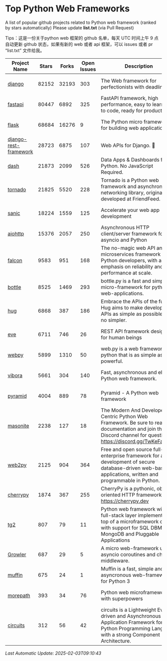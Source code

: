 # Top Python Web Frameworks
A list of popular github projects related to Python web framework (ranked by stars automatically)
Please update **list.txt** (via Pull Request)

Tips：这是一份关于python web 框架的 github 名单，每天 UTC 时间上午 9 点自动更新 github 状态，如果有新的 web 或者 api 框架，可以 issues 或者 pr “list.txt” 文件给我。

| Project Name | Stars | Forks | Open Issues | Description | Last Commit |
| ------------ | ----- | ----- | ----------- | ----------- | ----------- |
| [django](https://github.com/django/django) | 82152 | 32193 | 303 | The Web framework for perfectionists with deadlines. | 2025-02-02 01:49:07 |
| [fastapi](https://github.com/fastapi/fastapi) | 80447 | 6892 | 325 | FastAPI framework, high performance, easy to learn, fast to code, ready for production | 2025-01-31 17:02:11 |
| [flask](https://github.com/pallets/flask) | 68684 | 16276 | 9 | The Python micro framework for building web applications. | 2025-01-05 17:10:00 |
| [django-rest-framework](https://github.com/encode/django-rest-framework) | 28723 | 6875 | 107 | Web APIs for Django. 🎸 | 2025-02-01 06:24:43 |
| [dash](https://github.com/plotly/dash) | 21873 | 2099 | 526 | Data Apps & Dashboards for Python. No JavaScript Required. | 2025-01-23 20:46:57 |
| [tornado](https://github.com/tornadoweb/tornado) | 21825 | 5520 | 228 | Tornado is a Python web framework and asynchronous networking library, originally developed at FriendFeed. | 2025-01-06 14:51:06 |
| [sanic](https://github.com/sanic-org/sanic) | 18224 | 1559 | 125 |  Accelerate your web app development  | Build fast. Run fast. | 2025-01-02 10:26:42 |
| [aiohttp](https://github.com/aio-libs/aiohttp) | 15376 | 2057 | 250 | Asynchronous HTTP client/server framework for asyncio and Python | 2025-01-31 10:27:01 |
| [falcon](https://github.com/falconry/falcon) | 9583 | 951 | 168 | The no-magic web API and microservices framework for Python developers, with an emphasis on reliability and performance at scale. | 2025-01-21 19:30:05 |
| [bottle](https://github.com/bottlepy/bottle) | 8525 | 1469 | 293 | bottle.py is a fast and simple micro-framework for python web-applications. | 2024-12-06 16:42:00 |
| [hug](https://github.com/hugapi/hug) | 6868 | 387 | 186 | Embrace the APIs of the future. Hug aims to make developing APIs as simple as possible, but no simpler. | 2023-06-30 13:14:01 |
| [eve](https://github.com/pyeve/eve) | 6711 | 746 | 26 | REST API framework designed for human beings | 2024-10-15 07:27:56 |
| [webpy](https://github.com/webpy/webpy) | 5899 | 1310 | 50 | web.py is a web framework for python that is as simple as it is powerful.  | 2025-01-06 14:03:22 |
| [vibora](https://github.com/vibora-io/vibora) | 5661 | 304 | 140 | Fast, asynchronous and elegant Python web framework. | 2019-02-11 10:54:12 |
| [pyramid](https://github.com/Pylons/pyramid) | 4004 | 889 | 78 | Pyramid - A Python web framework | 2024-12-20 23:21:35 |
| [masonite](https://github.com/MasoniteFramework/masonite) | 2238 | 127 | 18 | The Modern And Developer Centric Python Web Framework. Be sure to read the documentation and join the Discord channel for questions: https://discord.gg/TwKeFahmPZ | 2024-10-31 12:26:43 |
| [web2py](https://github.com/web2py/web2py) | 2125 | 904 | 364 | Free and open source full-stack enterprise framework for agile development of secure database-driven web-based applications, written and programmable in Python. | 2024-12-28 22:25:14 |
| [cherrypy](https://github.com/cherrypy/cherrypy) | 1874 | 367 | 255 | CherryPy is a pythonic, object-oriented HTTP framework.      https://cherrypy.dev | 2025-01-24 04:33:08 |
| [tg2](https://github.com/TurboGears/tg2) | 807 | 79 | 11 | Python web framework with full-stack layer implemented on top of a microframework core with support for SQL DBMS, MongoDB and Pluggable Applications | 2025-01-14 20:46:25 |
| [Growler](https://github.com/pyGrowler/Growler) | 687 | 29 | 5 | A micro web-framework using asyncio coroutines and chained middleware. | 2020-03-08 07:51:41 |
| [muffin](https://github.com/klen/muffin) | 675 | 24 | 1 | Muffin is a fast, simple and asyncronous web-framework for Python 3 | 2024-07-31 16:33:31 |
| [morepath](https://github.com/morepath/morepath) | 393 | 34 | 76 | Python web microframework with superpowers | 2022-05-29 18:09:39 |
| [circuits](https://github.com/circuits/circuits) | 312 | 56 | 42 | circuits is a Lightweight Event driven and Asynchronous Application Framework for the Python Programming Language with a strong Component Architecture. | 2024-04-03 22:38:28 |

*Last Automatic Update: 2025-02-03T09:10:43*